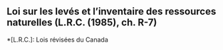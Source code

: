 ## Loi sur les levés et l’inventaire des ressources naturelles (L.R.C. (1985), ch. R-7)
  *[L.R.C.]: Lois révisées du Canada
